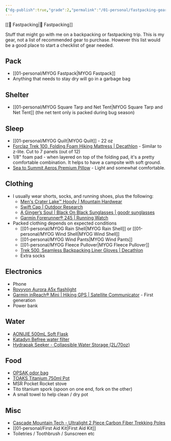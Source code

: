 ```yaml
---
{"dg-publish":true,"grade":2,"permalink":"/01-personal/fastpacking-gear/","dgPassFrontmatter":true}
---
```



[[📘 Fastpacking\|📘 Fastpacking]]

Stuff that might go with me on a backpacking or fastpacking trip. This is my gear, not a list of recommended gear to purchase. However this list would be a good place to start a checklist of gear needed.

## Pack

* [[01-personal/MYOG Fastpack\|MYOG Fastpack]]
* Anything that needs to stay dry will go in a garbage bag

## Shelter

* [[01-personal/MYOG Square Tarp and Net Tent\|MYOG Square Tarp and Net Tent]] (the net tent only is packed during bug season)

## Sleep

* [[01-personal/MYOG Quilt\|MYOG Quilt]] - 22 oz
* [Forclaz Trek 100, Folding Foam Hiking Mattress | Decathlon](https://www.decathlon.com/collections/camp-mattresses/products/backpacking-foam-folding-mattress-trek-100-174619?variant=31627393663038) - Similar to z-lite. Cut to 7 panels (out of 12)
* 1/8" foam pad - when layered on top of the folding pad, it's a pretty comfortable combination. It helps to have a campsite with soft ground.
* [Sea to Summit Aeros Premium Pillow](https://seatosummit.com/products/aeros-pillow-premium) - Light and somewhat comfortable.

## Clothing

* I usually wear shorts, socks, and running shoes, plus the following:
    * [Men's Crater Lake™ Hoody | Mountain Hardwear](https://www.mountainhardwear.com/p/mens-crater-lake-hoody-1982411.html)
    * [Swift Cap | Outdoor Research](https://www.outdoorresearch.com/us/swift-cap-243430)
    * [A Ginger’s Soul | Black On Black Sunglasses | goodr sunglasses](https://goodr.com/collections/the-ogs/products/a-gingers-soul)
    * [Garmin Forerunner® 245 | Running Watch](https://www.garmin.com/en-US/p/628939)
* Packed clothing depends on expected conditions
    * [[01-personal/MYOG Rain Shell\|MYOG Rain Shell]] or [[01-personal/MYOG Wind Shell\|MYOG Wind Shell]]
    * [[01-personal/MYOG Wind Pants\|MYOG Wind Pants]]
    * [[01-personal/MYOG Fleece Pullover\|MYOG Fleece Pullover]]
    * [Trek 500, Seamless Backpacking Liner Gloves | Decathlon](https://www.decathlon.com/collections/hiking-gloves/products/mountain-backpacking-liner-gloves-trek-500?)
    * Extra socks

## Electronics

* Phone
* [Rovyvon Aurora A5x flashlight](https://www.rovyvon.com/products/aurora-a5-usb-c-gitd-keychain-flashlight-3rd-generation?variant=39743142494311)
* [Garmin inReach® Mini | Hiking GPS | Satellite Communicator](https://www.garmin.com/en-US/p/592606) - First generation
* Power bank

## Water

* [AONIJIE 500mL Soft Flask](https://www.amazon.com/AONIJIE-Portable-Marathon-Hydration-450ML-2PCS/dp/B06XVKM55F?th=1)
* [Katadyn Befree water filter](https://www.amazon.com/Katadyn-8019641-Befree-Replacement-Cartridge/dp/B01N9SE2T9/)
* [Hydrapak Seeker - Collapsible Water Storage (2L/70oz)](https://www.amazon.com/Hydrapak-Seeker-Collapsible-Hydration-Reservoir/dp/B08NX82XZB/)

## Food

* [OPSAK odor bag](https://www.amazon.com/dp/B00UTK957K/)
* [TOAKS Titanium 750ml Pot](https://www.amazon.com/TOAKS-TOA-POT-750-Titanium-750ml-Pot/dp/B009B98FGW/)
* MSR Pocket Rocket stove
* Tito titanium spork (spoon on one end, fork on the other)
* A small towel to help clean / dry pot

## Misc

* [Cascade Mountain Tech - Ultralight 2 Piece Carbon Fiber Trekking Poles](https://www.amazon.com/Cascade-Mountain-Tech-2-Section-Adjustable/dp/B086R8FM6Q)
* [[01-personal/First Aid Kit\|First Aid Kit]]
* Toiletries / Toothbrush / Sunscreen etc